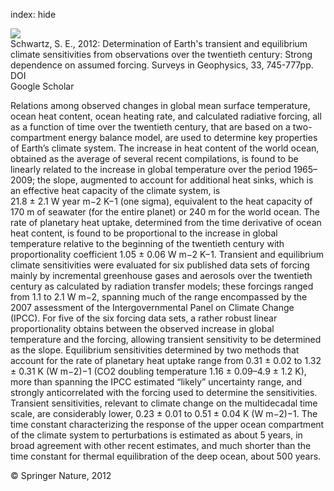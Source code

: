 index: hide

<div class="Citation">
    <div class="Citation-thumb CitationThumb-linked"  data-href="https://doi.org/10.1007/s10712-012-9180-4">
      <img src="https://static.claimspace.cloud/climate-study-static/refs/thumbs/10/Schwartz_2012-thumb.png" />
    </div>

  <div class="Citation-body">
    <div class="Citation-text">Schwartz, S. E., 2012: Determination of Earth's transient and equilibrium climate sensitivities from observations over the twentieth century: Strong dependence on assumed forcing. <span class="Article-journal">Surveys in Geophysics, </span><span class="Article-volume">33, </span>745-777pp.</div>
    <div class="Citation-links">
      <div class="CitationLink" data-href="https://doi.org/10.1007/s10712-012-9180-4">
        <div class="CitationLink-icon CitationLink-Doi"></div>
        <div class="CitationLink-text">DOI</div>
      </div>
      <div class="CitationLink" data-href="https://scholar.google.com/scholar?q=10.1007/s10712-012-9180-4">
        <div class="CitationLink-icon CitationLink-Scholar"></div>
        <div class="CitationLink-text">Google Scholar</div>
      </div>
    </div>
  </div>
</div>

Relations among observed changes in global mean surface temperature, ocean heat content, ocean heating rate, and calculated radiative forcing, all as a function of time over the twentieth century, that are based on a two-compartment energy balance model, are used to determine key properties of Earth’s climate system. The increase in heat content of the world ocean, obtained as the average of several recent compilations, is found to be linearly related to the increase in global temperature over the period 1965–2009; the slope, augmented to account for additional heat sinks, which is an effective heat capacity of the climate system, is 21.8 ± 2.1 W year m−2 K−1 (one sigma), equivalent to the heat capacity of 170 m of seawater (for the entire planet) or 240 m for the world ocean. The rate of planetary heat uptake, determined from the time derivative of ocean heat content, is found to be proportional to the increase in global temperature relative to the beginning of the twentieth century with proportionality coefficient 1.05 ± 0.06 W m−2 K−1. Transient and equilibrium climate sensitivities were evaluated for six published data sets of forcing mainly by incremental greenhouse gases and aerosols over the twentieth century as calculated by radiation transfer models; these forcings ranged from 1.1 to 2.1 W m−2, spanning much of the range encompassed by the 2007 assessment of the Intergovernmental Panel on Climate Change (IPCC). For five of the six forcing data sets, a rather robust linear proportionality obtains between the observed increase in global temperature and the forcing, allowing transient sensitivity to be determined as the slope. Equilibrium sensitivities determined by two methods that account for the rate of planetary heat uptake range from 0.31 ± 0.02 to 1.32 ± 0.31 K (W m−2)−1 (CO2 doubling temperature 1.16 ± 0.09–4.9 ± 1.2 K), more than spanning the IPCC estimated “likely” uncertainty range, and strongly anticorrelated with the forcing used to determine the sensitivities. Transient sensitivities, relevant to climate change on the multidecadal time scale, are considerably lower, 0.23 ± 0.01 to 0.51 ± 0.04 K (W m−2)−1. The time constant characterizing the response of the upper ocean compartment of the climate system to perturbations is estimated as about 5 years, in broad agreement with other recent estimates, and much shorter than the time constant for thermal equilibration of the deep ocean, about 500 years.

<div class="Citation-copy">
&copy; Springer Nature, 2012
</div>